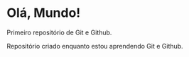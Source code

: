 # Olá, Mundo!
 Primeiro repositório de Git e Github.

 Repositório criado enquanto estou aprendendo Git e Github.
